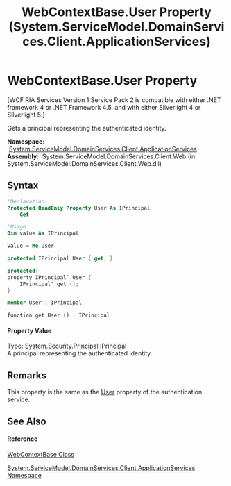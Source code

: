 ﻿---
title: WebContextBase.User Property  (System.ServiceModel.DomainServices.Client.ApplicationServices)
TOCTitle: User Property
ms:assetid: P:System.ServiceModel.DomainServices.Client.ApplicationServices.WebContextBase.User
ms:mtpsurl: https://msdn.microsoft.com/en-us/library/system.servicemodel.domainservices.client.applicationservices.webcontextbase.user(v=VS.91)
ms:contentKeyID: 28898998
ms.date: 01/27/2012
mtps_version: v=VS.91
f1_keywords:
- System.ServiceModel.DomainServices.Client.ApplicationServices.WebContextBase.User
- System.ServiceModel.DomainServices.Client.ApplicationServices.WebContextBase.get_User
dev_langs:
- CSharp
- JScript
- VB
- FSharp
- c++
api_location:
- System.ServiceModel.DomainServices.Client.Web.dll
api_name:
- System.ServiceModel.DomainServices.Client.ApplicationServices.WebContextBase.get_User
- System.ServiceModel.DomainServices.Client.ApplicationServices.WebContextBase.User
api_type:
- Managed
topic_type:
- apiref
- kbSyntax
product_family_name: VS
ROBOTS: INDEX,FOLLOW
---

# WebContextBase.User Property

\[WCF RIA Services Version 1 Service Pack 2 is compatible with either .NET framework 4 or .NET Framework 4.5, and with either Silverlight 4 or Silverlight 5.\]

Gets a principal representing the authenticated identity.

**Namespace:**  [System.ServiceModel.DomainServices.Client.ApplicationServices](ff457765\(v=vs.91\).md)  
**Assembly:**  System.ServiceModel.DomainServices.Client.Web (in System.ServiceModel.DomainServices.Client.Web.dll)

## Syntax

``` vb
'Declaration
Protected ReadOnly Property User As IPrincipal
    Get
```

``` vb
'Usage
Dim value As IPrincipal

value = Me.User
```

``` csharp
protected IPrincipal User { get; }
```

``` c++
protected:
property IPrincipal^ User {
    IPrincipal^ get ();
}
```

``` fsharp
member User : IPrincipal
```

``` jscript
function get User () : IPrincipal
```

#### Property Value

Type: [System.Security.Principal.IPrincipal](https://msdn.microsoft.com/en-us/library/f8kt7fb8)  
A principal representing the authenticated identity.  

## Remarks

This property is the same as the [User](ff457833\(v=vs.91\).md) property of the authentication service.

## See Also

#### Reference

[WebContextBase Class](ff457966\(v=vs.91\).md)

[System.ServiceModel.DomainServices.Client.ApplicationServices Namespace](ff457765\(v=vs.91\).md)

